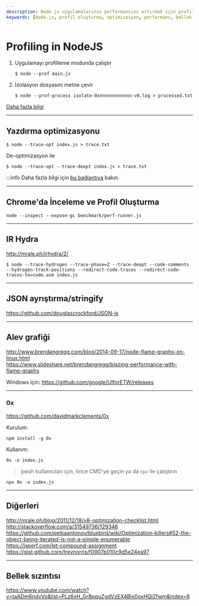 ```yaml
---
description: Node.js uygulamalarının performansını artırmak için profil oluşturma yöntemlerini keşfedin. Bu kılavuz, uygulamaların profilini çıkarmak, optimizasyon ipuçları, Chrome'da inceleme yapma gibi temel konuları ele almaktadır.
keywords: [Node.js, profil oluşturma, optimizasyon, performans, bellek sızıntısı]
---
```


# Profiling in NodeJS

1. Uygulamayı profilleme modunda çalıştır
	```
	$ node --prof main.js
	```

2. İzolasyon dosyasını metne çevir
	```
	$ node --prof-process isolate-0xnnnnnnnnnnnn-v8.log > processed.txt
	```

[Daha fazla bilgi](https://nodejs.org/en/docs/guides/simple-profiling/)

---

## Yazdırma optimizasyonu

```
$ node --trace-opt index.js > trace.txt
```

De-optimizasyon ile
```
$ node --trace-opt --trace-deopt index.js > trace.txt
```

:::info
Daha fazla bilgi için [bu bağlantıya](https://community.risingstack.com/how-to-find-node-js-performance-optimization-killers/) bakın.

---

## Chrome'da İnceleme ve Profil Oluşturma

`node --inspect --expose-gc benchmark/perf-runner.js`

---

## IR Hydra

http://mrale.ph/irhydra/2/

```
$ node --trace-hydrogen --trace-phase=Z --trace-deopt --code-comments --hydrogen-track-positions --redirect-code-traces --redirect-code-traces-to=code.asm index.js
```

---

## JSON ayrıştırma/stringify

https://github.com/douglascrockford/JSON-js

---

## Alev grafiği

http://www.brendangregg.com/blog/2014-09-17/node-flame-graphs-on-linux.html  
https://www.slideshare.net/brendangregg/blazing-performance-with-flame-graphs

Windows için: https://github.com/google/UIforETW/releases

---

### 0x

https://github.com/davidmarkclements/0x

Kurulum:
```
npm install -g 0x
```
Kullanım:
```
0x -o index.js
```

> pwsh kullanıcıları için, önce CMD'ye geçin ya da `npx` ile çalıştırın 
> 
```
npx 0x -o index.js
```

---

## Diğerleri

http://mrale.ph/blog/2011/12/18/v8-optimization-checklist.html  
http://stackoverflow.com/a/31549736/129346  
https://github.com/petkaantonov/bluebird/wiki/Optimization-killers#52-the-object-being-iterated-is-not-a-simple-enumerable  
https://jsperf.com/let-compound-assignment  
https://gist.github.com/trevnorris/f0907b010c9d5e24ea97

---

## Bellek sızıntısı

https://www.youtube.com/watch?v=taADm6ndvVo&list=PLz6xH_GrBpquZgdVzEX4Bix0oxHQlZfwm&index=8